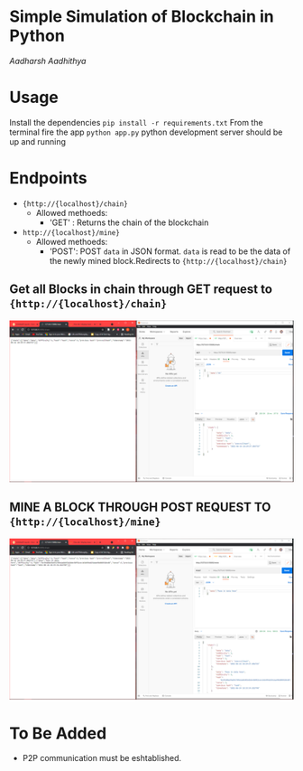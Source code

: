 # Simple Simulation of Blockchain in Python
_Aadharsh Aadhithya_

# Usage
 Install the dependencies
`pip install -r requirements.txt`
From the terminal fire the app
`python app.py`
python development server should be up and running

# Endpoints
- `{http://{localhost}/chain}`
    - Allowed methoeds:
        - 'GET' : Returns the chain of the blockchain
- `http://{localhost}/mine}`
    - Allowed methoeds:
        - 'POST':  POST `data` in JSON format. `data` is read to be the data of the newly mined block.Redirects to `{http://{localhost}/chain}`

## Get all Blocks in chain through GET request to `{http://{localhost}/chain}`
![image info](./chainroute.png) 

## MINE A BLOCK THROUGH POST REQUEST TO `{http://{localhost}/mine}`
![image info](./mineroute.png) 

# To Be Added
- P2P communication must be eshtablished.

